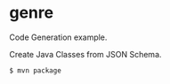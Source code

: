 # genre

Code Generation example.

Create Java Classes from JSON Schema.

```bash
$ mvn package
```
